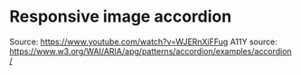 # Responsive image accordion
Source: https://www.youtube.com/watch?v=WJERnXiFFug
A11Y source: https://www.w3.org/WAI/ARIA/apg/patterns/accordion/examples/accordion/
